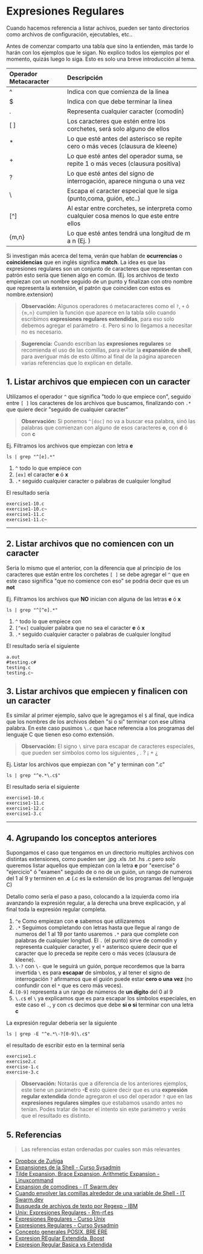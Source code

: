 # Expresiones Regulares

Cuando hacemos referencia a listar achivos, pueden ser tanto directorios como
archivos de configuración, ejecutables, etc..

Antes de comenzar comparto una tabla que sino la entienden, más tarde lo harán
con los ejemplos que le sigan. No explico todos los ejemplos por el momento,
quizás luego lo siga. Esto es solo una breve introducción al tema.

| Operador Metacaracter | Descripción                                                                               |
| :-------------------- | :---------------------------------------------------------------------------------------- |
| ^                     | Indica con que comienza de la linea                                                       |
| $                     | Indica con que debe terminar la linea                                                     |
| .                     | Representa cualquier caracter (comodín)                                                   |
| [ ]                   | Los caracteres que estén entre los corchetes, será solo alguno de ellos                   |
| *                     | Lo que esté antes del asterisco se repite cero o más veces (clausura de kleene)           |
| +                     | Lo que esté antes del operador suma, se repite 1 o más veces (clausura positiva)          |
| ?                     | Lo que esté antes del signo de interrogación, aparece ninguna o una vez                   |
| \                     | Escapa el caracter especial que le siga (punto,coma, guión, etc..)                        |
| [^]                   | Al estar entre corchetes, se interpreta como cualquier cosa menos lo que este entre ellos |
| {m,n}                 | Lo que esté antes tendrá una longitud de m a n (Ej. )                                     |

Si investigan más acerca del tema, verán que hablan de **ocurrencias** o **coincidencias** que en 
inglés significa **match**. La idea es que las expresiones regulares son un conjunto de caracteres
que representan con patrón esto sería que tienen algo en común. (Ej. los archivos de texto empiezan con 
un nombre seguido de un punto y finalizan con otro nombre que representa la extensión, el patrón 
que coinciden con estos es nombre.extension)

> **Observación:** Algunos operadores ó metacaracteres como el `?`, `+` ó `{m,n}` cumplen la función que aparece
> en la tabla sólo cuando escribimos **expresiones regulares extendidas**, para eso solo debemos agregar el 
> parámetro `-E`. Pero si no lo llegamos a necesitar no es necesario. 

> **Sugerencia:** Cuando escriban las **expresiones regulares** se recomienda el uso de las comillas, para
> evitar la **expansión de shell**, para averiguar más de esto último al final de la página aparecen varias referencias
> que lo explican en detalle.

## 1. Listar archivos que empiecen con un caracter

Utilizamos el operador `^` que significa "todo lo que empiece con",
seguido entre `[ ]` los caracteres de los archivos que buscamos,
finalizando con `.*` que quiere decir "seguido de cualquier caracter"

> **Observación:** Si ponemos `^[doc]` no va a buscar esa palabra, sinó
> las palabras que comienzan con alguno de esos caracteres **o**, con **d** ó con **c**

Ej. Filtramos los archivos que empiezan con letra **e**

```
ls | grep "^[e].*"
```

1. `^` todo lo que empiece con
2. `[ex]` el caracter **e** ó **x**
3. `.*` seguido cualquier caracter o palabras de cualquier longitud

El resultado sería

```
exercise1-10.c
exercise1-10.c~
exercise1-11.c
exercise1-11.c~
```
- - -

## 2. Listar archivos que no comiencen con un caracter

Seria lo mismo que el anterior, con la diferencia que al principio de
los caracteres que están entre los corchetes `[ ]` se debe agregar el `^` 
que en este caso significa "que no comience con eso" se podria decir
que es un **not**


Ej. Filtramos los archivos que **NO** inician con alguna de las letras **e** ó **x**

```
ls | grep "^[^e].*"
```

1. `^` todo lo que empiece con
2. `[^ex]` cualquier palabra que no sea el caracter **e** ó **x**
3. `.*` seguido cualquier caracter o palabras de cualquier longitud

El resultado sería el siguiente

```
a.out
#testing.c#
testing.c
testing.c~
```

## 3. Listar archivos que empiecen y finalicen con un caracter

Es similar al primer ejemplo, salvo que le agregamos el `$` al final, que indica
que los nombres de los archivos deben "si o si" terminar con ese ultima palabra.
En este caso pusimos `\.c` que hace referencia a los programas del lenguaje C 
que tienen eso como extensión.

> **Observación:** El signo `\` sirve para escapar de caracteres especiales, 
> que pueden ser simbolos como los siguientes , . ? ¡ + ¿ 

Ej. Listar los archivos que empiezan con "e" y terminan con ".c"

```
ls | grep "^e.*\.c$"
```

El resultado seria el siguiente

```
exercise1-10.c
exercise1-11.c
exercise1-12.c
exercise1-3.c
```

- - -

## 4. Agrupando los conceptos anteriores

Supongamos el caso que tengamos en un directorio multiples archivos con distintas extensiones,
como pueden ser .jpg .xls .txt .hs .c pero solo queremos listar aquellos que empiezan con
la letra **e** por "exercise" ó "ejercicio" ó "examen" seguido de o no de un guión, un rango de numeros
del 1 al 9 y terminen en **.c**  (.c es la extensión de los programas del lenguaje C)

Detallo como sería el paso a paso, colocando a la izquierda como iria avanzando la expresión regular,
a la derecha una breve explicación, y al final toda la expresión regular completa.

1. `^e` Como empiezan con **e** sabemos que utilizaremos
2. `.*` Seguimos completando con letras hasta que llegue al rango de numeros del 1 al 19
por tanto usaremos `.*` para que complete con palabras de cualquier longitud. El `.` (el punto) 
sirve de comodín y representa cualquier caracter, y el `*` asterisco quiere decir que el caracter 
que lo preceda se repite cero o más veces (clausura de kleene).
3. `\-?`  con `\-` que le seguirá un guión, porque recordemos que la barra invertida `\` es para **escapar** de símbolos,
y al tener el signo de interrogación `?` afirmamos que el guión puede estar **cero o una vez**
(no confundir con el `*` que es cero más veces).
4. `[0-9]` representa a un rango de números de **un dígito** del 0 al 9
5. `\.c$`  el `\` ya explicamos que es para escapar los símbolos especiales, 
en este caso el `.`, y con `c$` decimos que debe **si o si** terminar con una letra **c**

La expresión regular deberia ser la siguiente

```
ls | grep -E "^e.*\-?[0-9]\.c$"
```

el resultado de escribir esto en la terminal sería

```
exercise1.c
exercise2.c
exercise-1.c
exercise-3.c
```


> **Observación:** Notarás que a diferencia de los anteriores ejemplos, este tiene un parámetro **-E**
> esto quiere decir que es una **expresión regular extendida** donde agregaron el uso del operador `?`
> que en las **expresiones regulares simples** que estabamos usando antes no tenían.
> Podes tratar de hacer el intento sin este parámetro y verás que el resultado es distinto.

## 5. Referencias

> Las referencias estan ordenadas por cuales son más relevantes

- [Dropbox de Zuñiga](https://www.dropbox.com/sh/il9i6kwuj1mn8xv/AAAAMG7POI1-rpasCaxGXPjra?dl=0)
- [Expansiones de la Shell - Curso Sysadmin](http://persoal.citius.usc.es/tf.pena/ASR/Tema_2html/node15.html)
- [Tilde Expansion, Brace Expansion, Arithmetic Expansion - Linuxcommand](http://linuxcommand.sourceforge.net/lc3_lts0080.php)
- [Expansion de comodines - IT Swarm.dev](http://linuxcommand.sourceforge.net/lc3_lts0080.php)
- [Cuando envolver las comillas alrededor de una variable de Shell - IT Swarm.dev](https://www.it-swarm.dev/es/linux/cuando-envolver-las-comillas-alrededor-de-una-variable-de-shell/1065766250/)
- [Busqueda de archivos de texto por Regexp - IBM](https://developer.ibm.com/es/tutorials/l-lpic1-v3-103-7/#)
- [Unix: Expresiones Regulares - Rm-rf.es](https://rm-rf.es/unix-expresiones-regulares/)
- [Expresiones Regulares - Curso Unix](https://bioinf.comav.upv.es/courses/unix/expresiones_regulares.html)
- [Expresiones Regulares - Curso Sysadmin](http://persoal.citius.usc.es/tf.pena/ASR/Tema_2html/node22.html)
- [Concepto generales POSIX, BRE ERE](https://blog.desdelinux.net/con-el-terminal-uso-de-expresiones-regulares/)
- [Expresion REgular Extendida, Boost](https://www.boost.org/doc/libs/1_38_0/libs/regex/doc/html/boost_regex/syntax/basic_extended.html)
- [Expresion Regular Basica vs Extendida](https://www.gnu.org/software/grep/manual/html_node/Basic-vs-Extended.html)
